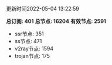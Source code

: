 更新时间2022-05-04 13:22:59

**总订阅: 401**
**总节点: 16204**
**有效节点: 2591**
- ssr节点: 351
- ss节点: 471
- v2ray节点: 1594
- trojan节点: 175
